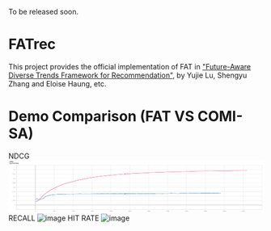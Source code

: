 To be released soon.

# FATrec
This project provides the official implementation of FAT in ["Future-Aware Diverse Trends Framework for Recommendation"](<https://arxiv.org/abs/2011.00422>), by Yujie Lu, Shengyu Zhang and Eloise Haung, etc. 

# Demo Comparison (FAT VS COMI-SA)
NDCG
![image](demo_img/ndcg.png)
RECALL
![image](https://github.com/YujieLu10/FATrec/edit/main/demo_img/recall.png)
HIT RATE
![image](https://github.com/YujieLu10/FATrec/edit/main/demo_img/hitrate.png)
